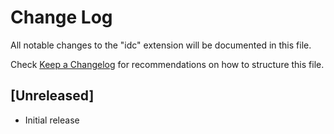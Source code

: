 # Change Log

All notable changes to the "idc" extension will be documented in this file.

Check [Keep a Changelog](http://keepachangelog.com/) for recommendations on how to structure this file.

## [Unreleased]

- Initial release